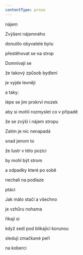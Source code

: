 ```yaml
---
contentType: prose
---
```


<section>

nájem

Zvýšení nájemného

donutilo obyvatele bytu

přestěhovat se na strop

Domnívají se

že takový způsob bydlení

je vyjde levněji

a taky:

lépe se jim prokrví mozek

aby si mohli rozmyslet co v případě

že se zvýší i nájem stropu

Zatím je nic nenapadá

snad jenom to

že lustr v této pozici

by mohl být strom

a odpadky které po sobě

nechali na podlaze

ptáci

Jak málo stačí a všechno

je vzhůru nohama

říkají si

když sedí pod blikající korunou

sledují zmačkané peří

na koberci

</section>
